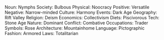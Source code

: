 Noun: Nymphs
Society: Bulbous
Physical: Noocracy
Positive: Versatile
Negative: Narrow-minded
Culture: Harmony
Events: Dark Age
Geography: Rift Valley
Religion: Deism
Economics: Collectivism
Diets: Piscivorous
Tech: Stone Age
Nature: Dominant
Conflict: Combative
Occupations: Trader
Symbols: Rose
Architecture: Mountainhome
Language: Pictographic
Fashion: Armored
Laws: Totalitarian